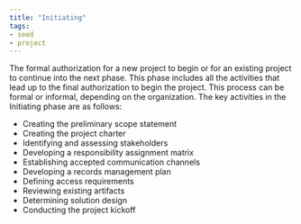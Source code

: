 ```yaml
---
title: "Initiating"
tags:
- seed
- project
---
```


The formal authorization for a new project to begin or for an existing project to continue into the next phase.  This phase includes all the activities that lead up to the final authorization to begin the project. This process can be formal or informal, depending on the organization.  The key activities in the Initiating phase are as follows: 

- Creating the preliminary scope statement
- Creating the project charter
- Identifying and assessing stakeholders
- Developing a responsibility assignment matrix
- Establishing accepted communication channels
- Developing a records management plan
- Defining access requirements
- Reviewing existing artifacts
- Determining solution design
- Conducting the project kickoff